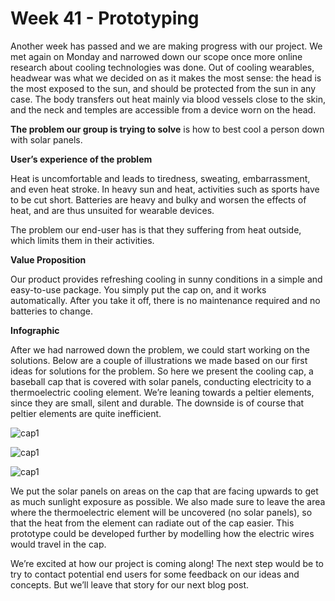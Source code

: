 # Week 41 - Prototyping

Another week has passed and we are making progress with our project. We met
again on Monday and narrowed down our scope once more online research about
cooling technologies was done. Out of cooling wearables, headwear was what we
decided on as it makes the most sense: the head is the most exposed to the sun,
and should be protected from the sun in any case. The body transfers out heat
mainly via blood vessels close to the skin, and the neck and temples are
accessible from a device worn on the head.

**The problem our group is trying to solve** is how to best cool a person down
with solar panels.


**User’s experience of the problem**

Heat is uncomfortable and leads to tiredness, sweating, embarrassment, and even
heat stroke. In heavy sun and heat, activities such as sports have to be cut
short. Batteries are heavy and bulky and worsen the effects of heat, and are
thus unsuited for wearable devices.


The problem our end-user has is that they suffering from heat outside, which
limits them in their activities.


**Value Proposition**

Our product provides refreshing cooling in sunny conditions in a simple and
easy-to-use package. You simply put the cap on, and it works automatically.
After you take it off, there is no maintenance required and no batteries to
change.


**Infographic**

After we had narrowed down the problem, we could start working on the
solutions.  Below are a couple of illustrations we made based on our first
ideas for solutions for the problem. So here we present the cooling cap, a
baseball cap that is covered with solar panels, conducting electricity to a
thermoelectric cooling element. We’re leaning towards a peltier elements, since
they are small, silent and durable. The downside is of course that peltier
elements are quite inefficient.


![cap1](https://coumbole.github.io/resources/cap1.jpg)


![cap1](https://coumbole.github.io/resources/cap2.jpg)


![cap1](https://coumbole.github.io/resources/cap3.jpg)


We put the solar panels on areas on the cap that are facing upwards to get as
much sunlight exposure as possible. We also made sure to leave the area where
the thermoelectric element will be uncovered (no solar panels), so that the
heat from the element can radiate out of the cap easier.  This prototype could
be developed further by modelling how the electric wires would travel in the
cap.


We’re excited at how our project is coming along! The next step would be to try
to contact potential end users for some feedback on our ideas and concepts. But
we’ll leave that story for our next blog post.
